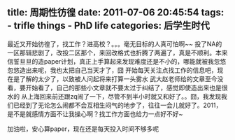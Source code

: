 title: 周期性彷徨
date: 2011-07-06 20:45:54
tags: 
    - trifle things
    - PhD life
categories: 后学生时代
---

最近又开始彷徨了，找工作？进高校？。。。毫无目标的人真可怕啊~~
投了NA的一区那辑悲剧了，改投二区那个，来回改格式也折腾了两遍了，真是不顺利。本来信誓旦旦的造paper计划，真正上手算起来发现难度还是不小的，哪能就被我忽悠忽悠造出来呢，我也太把自己当天才了，囧
开始每天关注点找工作的信息吧，现在是了解的太少了，以致被人问起将来打算一头雾水
武大赵老师给的文章至今没看，要开始看了，自己的那些小文章就不要太过于纠结了，感觉即使造出来也是很水的
从上海回来前还跟zq闹了一下，尽管不到半小时就又和好了。。囧，我发现我们已经到了无论怎么闹都不会互相生闷气的地步了，往往一会儿就好了。2011，是不是就感情方面不让我操心啊？找工作方面也给力一点好不好~

加油啦，安心算paper，现在还是每天投入时间不够多呢

